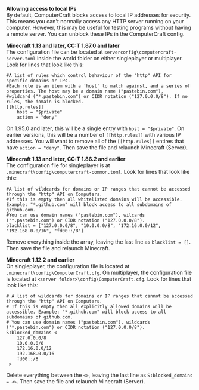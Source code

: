 **Allowing access to local IPs**  
By default, ComputerCraft blocks access to local IP addresses for security. This means you can't normally access any HTTP server running on your computer. However, this may be useful for testing programs without having a remote server. You can unblock these IPs in the ComputerCraft config.

**Minecraft 1.13 and later, CC:T 1.87.0 and later**  
The configuration file can be located at `serverconfig\computercraft-server.toml` inside the world folder on either singleplayer or multiplayer. Look for lines that look like this:
```
#A list of rules which control behaviour of the "http" API for specific domains or IPs.
#Each rule is an item with a 'host' to match against, and a series of properties. The host may be a domain name ("pastebin.com"),
#wildcard ("*.pastebin.com") or CIDR notation ("127.0.0.0/8"). If no rules, the domain is blocked.
[[http.rules]]
	host = "$private"
	action = "deny"
```
On 1.95.0 and later, this will be a single entry with `host = "$private"`. On earlier versions, this will be a number of `[[http.rules]]` with various IP addresses. You will want to remove all of the `[[http.rules]]` entires that have `action = "deny"`. Then save the file and relaunch Minecraft (Server).

**Minecraft 1.13 and later, CC:T 1.86.2 and earlier**  
The configuration file for singleplayer is at `.minecraft\config\computercraft-common.toml`. Look for lines that look like this:
```
#A list of wildcards for domains or IP ranges that cannot be accessed through the "http" API on Computers.
#If this is empty then all whitelisted domains will be accessible. Example: "*.github.com" will block access to all subdomains of github.com.
#You can use domain names ("pastebin.com"), wilcards ("*.pastebin.com") or CIDR notation ("127.0.0.0/8").
blacklist = ["127.0.0.0/8", "10.0.0.0/8", "172.16.0.0/12", "192.168.0.0/16", "fd00::/8"]
```
Remove everything inside the array, leaving the last line as `blacklist = []`. Then save the file and relaunch Minecraft.

**Minecraft 1.12.2 and earlier**  
On singleplayer, the configuration file is located at `.minecraft\config\ComputerCraft.cfg`. On multiplayer, the configuration file is located at `<server folder>\config\ComputerCraft.cfg`. Look for lines that look like this:
```
# A list of wildcards for domains or IP ranges that cannot be accessed through the "http" API on Computers.
# If this is empty then all explicitly allowed domains will be accessible. Example: "*.github.com" will block access to all subdomains of github.com.
# You can use domain names ("pastebin.com"), wildcards ("*.pastebin.com") or CIDR notation ("127.0.0.0/8").
S:blocked_domains <
    127.0.0.0/8
    10.0.0.0/8
    172.16.0.0/12
    192.168.0.0/16
    fd00::/8
 >
```
Delete everything between the `<>`, leaving the last line as `S:blocked_domains = <>`. Then save the file and relaunch Minecraft (Server).
